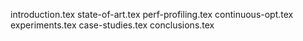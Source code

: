 introduction.tex
state-of-art.tex
perf-profiling.tex
continuous-opt.tex
experiments.tex
case-studies.tex
conclusions.tex
